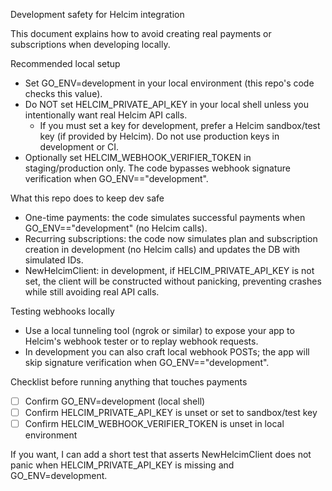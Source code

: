 Development safety for Helcim integration

This document explains how to avoid creating real payments or subscriptions when developing locally.

Recommended local setup

- Set GO_ENV=development in your local environment (this repo's code checks this value).
- Do NOT set HELCIM_PRIVATE_API_KEY in your local shell unless you intentionally want real Helcim API calls.
  - If you must set a key for development, prefer a Helcim sandbox/test key (if provided by Helcim). Do not use production keys in development or CI.
- Optionally set HELCIM_WEBHOOK_VERIFIER_TOKEN in staging/production only. The code bypasses webhook signature verification when GO_ENV=="development".

What this repo does to keep dev safe

- One-time payments: the code simulates successful payments when GO_ENV=="development" (no Helcim calls).
- Recurring subscriptions: the code now simulates plan and subscription creation in development (no Helcim calls) and updates the DB with simulated IDs.
- NewHelcimClient: in development, if HELCIM_PRIVATE_API_KEY is not set, the client will be constructed without panicking, preventing crashes while still avoiding real API calls.

Testing webhooks locally

- Use a local tunneling tool (ngrok or similar) to expose your app to Helcim's webhook tester or to replay webhook requests.
- In development you can also craft local webhook POSTs; the app will skip signature verification when GO_ENV=="development".

Checklist before running anything that touches payments

- [ ] Confirm GO_ENV=development (local shell)
- [ ] Confirm HELCIM_PRIVATE_API_KEY is unset or set to sandbox/test key
- [ ] Confirm HELCIM_WEBHOOK_VERIFIER_TOKEN is unset in local environment

If you want, I can add a short test that asserts NewHelcimClient does not panic when HELCIM_PRIVATE_API_KEY is missing and GO_ENV=development.
